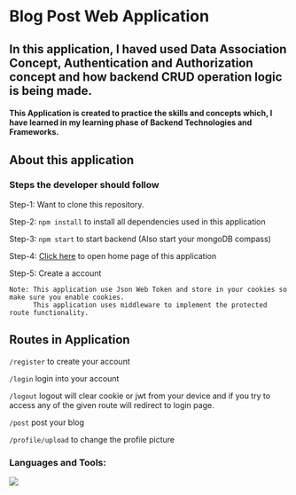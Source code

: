 # Blog Post Web Application

## In this application, I haved used Data Association Concept, Authentication and Authorization concept and how backend CRUD operation logic is being made.
#### This Application is created to practice the skills and concepts which, I have learned in my learning phase of Backend Technologies and Frameworks.

## About this application

### Steps the developer should follow

Step-1: Want to clone this repository.

Step-2: ```npm install``` to install all dependencies used in this application

Step-3: ```npm start``` to start backend (Also start your mongoDB compass)

Step-4: [Click here](http://localhost:3000/) to open home page of this application

Step-5: Create a account

```Note: This application use Json Web Token and store in your cookies so make sure you enable cookies.``` <br/>
```      This application uses middleware to implement the protected route functionality.```
## Routes in Application

```/register``` to create your account

```/login``` login into your account 

```/logout``` logout will clear cookie or jwt from your device and if you try to access any of the given route will redirect to login page.

```/post```  post your blog

```/profile/upload``` to change the profile picture

<h3 align="left">Languages and Tools:</h3>
<p>
  <a href="https://skillicons.dev">
    <img src="https://skillicons.dev/icons?i=js,tailwind,express,nodejs,mongodb&perline=12" />
  </a>
</p>
